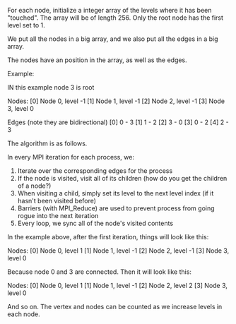 For each node, initialize a integer array of the levels where it has been "touched". The array will be of length 256. Only the root node has the first level set to 1.

We put all the nodes in a big array, and we also put all the edges in a big array.

The nodes have an position in the array, as well as the edges.

Example:

IN this example node 3 is root

Nodes:
	[0] Node 0, level -1
	[1] Node 1, level -1
	[2] Node 2, level -1
	[3] Node 3, level 0

Edges (note they are bidirectional)
	[0] 0 - 3
	[1] 1 - 2
	[2] 3 - 0
	[3] 0 - 2
	[4] 2 - 3

The algorithm is as follows.

In every MPI iteration for each process, we:
1. Iterate over the corresponding edges for the process
2. If the node is visited, visit all of its children (how do you get the children of a node?)
3. When visiting a child, simply set its level to the next level index (if it hasn't been visited before)
4. Barriers (with MPI_Reduce) are used to prevent process from going rogue into the next iteration
5. Every loop, we sync all of the node's visited contents

In the example above, after the first iteration, things will look like this:

Nodes:
	[0] Node 0, level 1
	[1] Node 1, level -1
	[2] Node 2, level -1
	[3] Node 3, level 0
	
Because node 0 and 3 are connected. Then it will look like this:

Nodes:
	[0] Node 0, level 1
	[1] Node 1, level -1
	[2] Node 2, level 2
	[3] Node 3, level 0

And so on. The vertex and nodes can be counted as we increase levels in each node.
